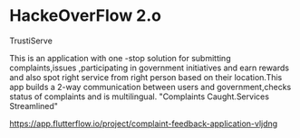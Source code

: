 # HackeOverFlow 2.o
TrustiServe


This is an application with  one -stop solution for submitting complaints,issues ,participating in government initiatives and earn rewards and  also spot right service from right person based on their location.This app builds a 2-way communication between users and government,checks status of complaints and is multilingual.
"Complaints Caught.Services Streamlined"
 
https://app.flutterflow.io/project/complaint-feedback-application-vljdng
